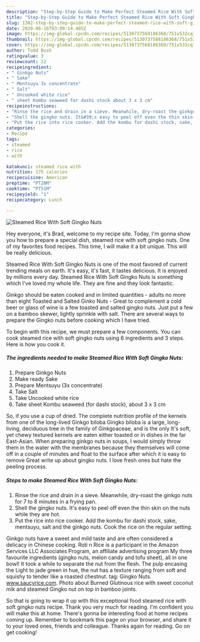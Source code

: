 ```yaml
---
description: "Step-by-Step Guide to Make Perfect Steamed Rice With Soft Gingko Nuts"
title: "Step-by-Step Guide to Make Perfect Steamed Rice With Soft Gingko Nuts"
slug: 1382-step-by-step-guide-to-make-perfect-steamed-rice-with-soft-gingko-nuts
date: 2020-06-16T03:09:14.485Z
image: https://img-global.cpcdn.com/recipes/5130737568186368/751x532cq70/steamed-rice-with-soft-gingko-nuts-recipe-main-photo.jpg
thumbnail: https://img-global.cpcdn.com/recipes/5130737568186368/751x532cq70/steamed-rice-with-soft-gingko-nuts-recipe-main-photo.jpg
cover: https://img-global.cpcdn.com/recipes/5130737568186368/751x532cq70/steamed-rice-with-soft-gingko-nuts-recipe-main-photo.jpg
author: Todd Bush
ratingvalue: 3
reviewcount: 12
recipeingredient:
- " Ginkgo Nuts"
- " Sake"
- " Mentsuyu 3x concentrate"
- " Salt"
- " Uncooked white rice"
- " sheet Kombu seaweed for dashi stock about 3 x 3 cm"
recipeinstructions:
- "Rinse the rice and drain in a sieve. Meanwhile, dry-roast the ginkgo nuts for 7 to 8 minutes in a frying pan."
- "Shell the gingko nuts. It&#39;s easy to peel off even the thin skin on the nuts while they are hot."
- "Put the rice into rice cooker. Add the kombu for dashi stock, sake, mentsuyu, salt and the ginkgo nuts. Cook the rice on the regular setting."
categories:
- Recipe
tags:
- steamed
- rice
- with

katakunci: steamed rice with 
nutrition: 175 calories
recipecuisine: American
preptime: "PT20M"
cooktime: "PT51M"
recipeyield: "1"
recipecategory: Lunch

---
```



![Steamed Rice With Soft Gingko Nuts](https://img-global.cpcdn.com/recipes/5130737568186368/751x532cq70/steamed-rice-with-soft-gingko-nuts-recipe-main-photo.jpg)

Hey everyone, it's Brad, welcome to my recipe site. Today, I'm gonna show you how to prepare a special dish, steamed rice with soft gingko nuts. One of my favorites food recipes. This time, I will make it a bit unique. This will be really delicious.

Steamed Rice With Soft Gingko Nuts is one of the most favored of current trending meals on earth. It's easy, it's fast, it tastes delicious. It is enjoyed by millions every day. Steamed Rice With Soft Gingko Nuts is something which I've loved my whole life. They are fine and they look fantastic.

Ginkgo should be eaten cooked and in limited quantities - adults no more than eight Toasted and Salted Ginko Nuts - Great to complement a cold beer or glass of wine is a few toasted and salted gingko nuts. Just put a few on a bamboo skewer, lightly sprinkle with salt. There are several ways to prepare the Gingko nuts before cooking which I have tried.


To begin with this recipe, we must prepare a few components. You can cook steamed rice with soft gingko nuts using 6 ingredients and 3 steps. Here is how you cook it.

<!--inarticleads1-->

##### The ingredients needed to make Steamed Rice With Soft Gingko Nuts:

1. Prepare  Ginkgo Nuts
1. Make ready  Sake
1. Prepare  Mentsuyu (3x concentrate)
1. Take  Salt
1. Take  Uncooked white rice
1. Take  sheet Kombu seaweed (for dashi stock), about 3 x 3 cm


So, if you use a cup of dried. The complete nutrition profile of the kernels from one of the long-lived Ginkgo biloba Gingko biloba is a large, long-living, deciduous tree in the family of Ginkgoaceae, and is the only It&#39;s soft, yet chewy textured kernels are eaten either toasted or in dishes in the far East-Asian. When preparing ginkgo nuts in soups, I would simply throw them in the water with the membranes because they themselves will come off in a couple of minutes and float to the surface after which it is easy to remove Great write up about gingko nuts. I love fresh ones but hate the peeling process. 

<!--inarticleads2-->

##### Steps to make Steamed Rice With Soft Gingko Nuts:

1. Rinse the rice and drain in a sieve. Meanwhile, dry-roast the ginkgo nuts for 7 to 8 minutes in a frying pan.
1. Shell the gingko nuts. It&#39;s easy to peel off even the thin skin on the nuts while they are hot.
1. Put the rice into rice cooker. Add the kombu for dashi stock, sake, mentsuyu, salt and the ginkgo nuts. Cook the rice on the regular setting.


Ginkgo nuts have a sweet and mild taste and are often considered a delicacy in Chinese cooking. Roti n Rice is a participant in the Amazon Services LLC Associates Program, an affiliate advertising program My three favourite ingredients (gingko nuts, melon candy and tofu sheet), all in one bowl! It took a while to separate the nut from the flesh. The pulp encasing the Light to jade green in hue, the nut has a texture ranging from soft and squishy to tender like a roasted chestnut. tag: Gingko Nuts. www.saucyrice.com. Photo about Burned Glutinous rice with sweet coconut mik and steamed Gingko nut on top in bamboo joints. 

So that is going to wrap it up with this exceptional food steamed rice with soft gingko nuts recipe. Thank you very much for reading. I'm confident you will make this at home. There's gonna be interesting food at home recipes coming up. Remember to bookmark this page on your browser, and share it to your loved ones, friends and colleague. Thanks again for reading. Go on get cooking!
